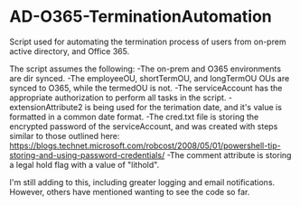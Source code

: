# AD-O365-TerminationAutomation
Script used for automating the termination process of users from on-prem active directory, and Office 365.

The script assumes the following:
-The on-prem and O365 environments are dir synced.
-The employeeOU, shortTermOU, and longTermOU OUs are synced to O365, while the termedOU is not.
-The serviceAccount has the appropriate authorization to perform all tasks in the script.
-extensionAttribute2 is being used for the terimation date, and it's value is formatted in a common date format.
-The cred.txt file is storing the encrypted password of the serviceAccount, and was created with steps similar to those outlined here: https://blogs.technet.microsoft.com/robcost/2008/05/01/powershell-tip-storing-and-using-password-credentials/
-The comment attribute is storing a legal hold flag with a value of "lithold".

I'm still adding to this, including greater logging and email notifications. However, others have mentioned wanting to see the code so far.
